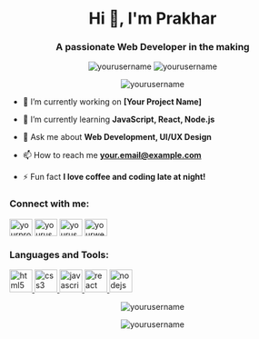 <h1 align="center">Hi 👋, I'm Prakhar</h1>
<h3 align="center">A passionate Web Developer in the making</h3>

<p align="center">
  <img src="https://komarev.com/ghpvc/?username=yourusername&label=Profile%20views&color=0e75b6&style=flat" alt="yourusername" />
  <img src="https://img.shields.io/github/followers/yourusername?label=Followers&style=social" alt="yourusername" />
</p>

<p align="center">
  <img src="https://github-readme-stats.vercel.app/api?username=yourusername&show_icons=true&theme=radical&hide_border=true" alt="yourusername" />
</p>

- 🔭 I’m currently working on **[Your Project Name]**

- 🌱 I’m currently learning **JavaScript, React, Node.js**

- 💬 Ask me about **Web Development, UI/UX Design**

- 📫 How to reach me **your.email@example.com**

- ⚡ Fun fact **I love coffee and coding late at night!**

<h3 align="left">Connect with me:</h3>
<p align="left">
  <a href="https://linkedin.com/in/yourprofile" target="blank"><img align="center" src="https://cdn.jsdelivr.net/npm/simple-icons@3.1.0/icons/linkedin.svg" alt="yourprofile" height="30" width="40" /></a>
  <a href="https://twitter.com/yourusername" target="blank"><img align="center" src="https://cdn.jsdelivr.net/npm/simple-icons@3.1.0/icons/twitter.svg" alt="yourusername" height="30" width="40" /></a>
  <a href="https://www.instagram.com/yourusername" target="blank"><img align="center" src="https://cdn.jsdelivr.net/npm/simple-icons@3.1.0/icons/instagram.svg" alt="yourusername" height="30" width="40" /></a>
  <a href="https://yourwebsite.com" target="blank"><img align="center" src="https://cdn.jsdelivr.net/npm/simple-icons@3.1.0/icons/internetexplorer.svg" alt="yourwebsite" height="30" width="40" /></a>
</p>

<h3 align="left">Languages and Tools:</h3>
<p align="left">
  <a href="https://www.w3.org/html/" target="_blank"> <img src="https://cdn.jsdelivr.net/npm/simple-icons@3.1.0/icons/html5.svg" alt="html5" height="40" width="40"/> </a>
  <a href="https://www.w3schools.com/css/" target="_blank"> <img src="https://cdn.jsdelivr.net/npm/simple-icons@3.1.0/icons/css3.svg" alt="css3" height="40" width="40"/> </a>
  <a href="https://www.javascript.com/" target="_blank"> <img src="https://cdn.jsdelivr.net/npm/simple-icons@3.1.0/icons/javascript.svg" alt="javascript" height="40" width="40"/> </a>
  <a href="https://reactjs.org/" target="_blank"> <img src="https://cdn.jsdelivr.net/npm/simple-icons@3.1.0/icons/react.svg" alt="react" height="40" width="40"/> </a>
  <a href="https://nodejs.org" target="_blank"> <img src="https://cdn.jsdelivr.net/npm/simple-icons@3.1.0/icons/node-dot-js.svg" alt="nodejs" height="40" width="40"/> </a>
</p>

<p align="center">
  <img src="https://github-readme-streak-stats.herokuapp.com/?user=yourusername&theme=radical&hide_border=true" alt="yourusername" />
</p>

<p align="center">
  <img src="https://github-readme-stats.vercel.app/api/top-langs/?username=yourusername&theme=radical&hide_border=true&layout=compact" alt="yourusername" />
</p>


<!---
Prakhar2004sachan/Prakhar2004sachan is a ✨ special ✨ repository because its `README.md` (this file) appears on your GitHub profile.
You can click the Preview link to take a look at your changes.
--->
